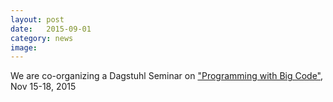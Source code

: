 ```yaml
---
layout: post
date:   2015-09-01
category: news
image: 
---
```


We are co-organizing a Dagstuhl Seminar on ["Programming with Big Code"](http://www.dagstuhl.de/en/program/calendar/semhp/?semnr=15472), Nov 15-18, 2015